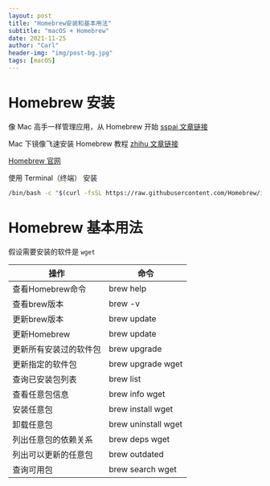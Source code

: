 ```yaml
---
layout: post
title: "Homebrew安装和基本用法"
subtitle: "macOS + Homebrew"
date: 2021-11-25
author: "Carl"
header-img: "img/post-bg.jpg"
tags: [macOS]
---
```




# Homebrew 安装

像 Mac 高手一样管理应用，从 Homebrew 开始 [sspai 文章链接](https://sspai.com/post/42924) 

Mac 下镜像飞速安装 Homebrew 教程 [zhihu 文章链接](https://zhuanlan.zhihu.com/p/90508170)



[Homebrew 官网](https://brew.sh/index_zh-cn.html)



使用 Terminal（终端） 安装

```bash
/bin/bash -c "$(curl -fsSL https://raw.githubusercontent.com/Homebrew/install/HEAD/install.sh)"
```



# Homebrew 基本用法

假设需要安装的软件是 `wget`

| 操作                   | 命令                |
| ---------------------- | ------------------- |
| 查看Homebrew命令       | brew help           |
| 查看brew版本           | brew -v             |
| 更新brew版本           | brew update         |
| 更新Homebrew           | brew update         |
| 更新所有安装过的软件包 | brew upgrade        |
| 更新指定的软件包       | brew upgrade wget   |
| 查询已安装包列表       | brew list           |
| 查看任意包信息         | brew info wget      |
| 安装任意包             | brew install wget   |
| 卸载任意包             | brew uninstall wget |
| 列出任意包的依赖关系   | brew deps wget      |
| 列出可以更新的任意包   | brew outdated       |
| 查询可用包             | brew search wget    |



